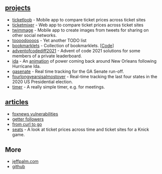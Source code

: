 [//]: # (Title: spudtrooper)

## [projects](/projects)

* [ticketloob](https://ticketloob.com) - Mobile app to compare ticket prices across ticket sites
* [ticketmixer](https://ticketmixer.app) - Web app to compare ticket prices across ticket sites
* [twimmage](https://twimmage.com) - Mobile app to create images from tweets for sharing on other social networks.
* [toooodoooos](http://toooodoooos.appspot.com/) - Yet another TODO list
* [bookmarklets](/bookmarklets) - Collection of bookmarklets. [[Code](https://github.com/spudtrooper/bookmarklets)]
* [adventofcodediff2021](/adventofcodediff2021) - Advent of code 2021 solutions for some members of a private leaderboard.
* [ida](/ida) - An [animation](https://spudtrooper.github.io/ida/html/animate.html#autoplay=1&speed=100) of power coming back around New Orleans following Hurricane Ida.
* [gasenate](/gasenate/both.html) - Real time tracking for the GA Senate run-off.
* [fourlongyearsisalmostover](/fourlongyearsisalmostover) - Real-time tracking the last four states in the 2020 US Presidential election.
* [timer](/timer) - A really simple timer, e.g. for meetings.

## [articles](/articles)

* [foxnews vulnerabilities](articles/foxnews)
* [getter followers](articles/gettrfollowers)
* [from curl to go](articles/fromcurltogo)
* [seats](seats) - A look at ticket prices across time and ticket sites for a Knick game.

## More
    
* [jeffpalm.com](http://jeffpalm.com)
* [github](https://github.com/spudtrooper)